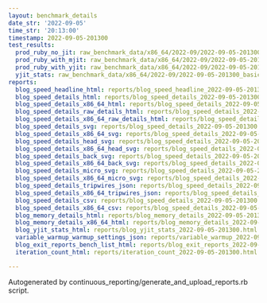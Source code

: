 ```yaml
---
layout: benchmark_details
date_str: '2022-09-05'
time_str: '20:13:00'
timestamp: 2022-09-05-201300
test_results:
  prod_ruby_no_jit: raw_benchmark_data/x86_64/2022-09/2022-09-05-201300_basic_benchmark_prod_ruby_no_jit.json
  prod_ruby_with_mjit: raw_benchmark_data/x86_64/2022-09/2022-09-05-201300_basic_benchmark_prod_ruby_with_mjit.json
  prod_ruby_with_yjit: raw_benchmark_data/x86_64/2022-09/2022-09-05-201300_basic_benchmark_prod_ruby_with_yjit.json
  yjit_stats: raw_benchmark_data/x86_64/2022-09/2022-09-05-201300_basic_benchmark_yjit_stats.json
reports:
  blog_speed_headline_html: reports/blog_speed_headline_2022-09-05-201300.html
  blog_speed_details_html: reports/blog_speed_details_2022-09-05-201300.html
  blog_speed_details_x86_64_html: reports/blog_speed_details_2022-09-05-201300.x86_64.html
  blog_speed_details_raw_details_html: reports/blog_speed_details_2022-09-05-201300.raw_details.html
  blog_speed_details_x86_64_raw_details_html: reports/blog_speed_details_2022-09-05-201300.x86_64.raw_details.html
  blog_speed_details_svg: reports/blog_speed_details_2022-09-05-201300.svg
  blog_speed_details_x86_64_svg: reports/blog_speed_details_2022-09-05-201300.x86_64.svg
  blog_speed_details_head_svg: reports/blog_speed_details_2022-09-05-201300.head.svg
  blog_speed_details_x86_64_head_svg: reports/blog_speed_details_2022-09-05-201300.x86_64.head.svg
  blog_speed_details_back_svg: reports/blog_speed_details_2022-09-05-201300.back.svg
  blog_speed_details_x86_64_back_svg: reports/blog_speed_details_2022-09-05-201300.x86_64.back.svg
  blog_speed_details_micro_svg: reports/blog_speed_details_2022-09-05-201300.micro.svg
  blog_speed_details_x86_64_micro_svg: reports/blog_speed_details_2022-09-05-201300.x86_64.micro.svg
  blog_speed_details_tripwires_json: reports/blog_speed_details_2022-09-05-201300.tripwires.json
  blog_speed_details_x86_64_tripwires_json: reports/blog_speed_details_2022-09-05-201300.x86_64.tripwires.json
  blog_speed_details_csv: reports/blog_speed_details_2022-09-05-201300.csv
  blog_speed_details_x86_64_csv: reports/blog_speed_details_2022-09-05-201300.x86_64.csv
  blog_memory_details_html: reports/blog_memory_details_2022-09-05-201300.html
  blog_memory_details_x86_64_html: reports/blog_memory_details_2022-09-05-201300.x86_64.html
  blog_yjit_stats_html: reports/blog_yjit_stats_2022-09-05-201300.html
  variable_warmup_warmup_settings_json: reports/variable_warmup_2022-09-05-201300.warmup_settings.json
  blog_exit_reports_bench_list_html: reports/blog_exit_reports_2022-09-05-201300.bench_list.html
  iteration_count_html: reports/iteration_count_2022-09-05-201300.html

---
```

Autogenerated by continuous_reporting/generate_and_upload_reports.rb script.
